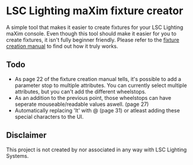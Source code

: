 # LSC Lighting maXim fixture creator
A simple tool that makes it easier to create fixtures for your LSC Lighting maXim console. Even though this tool should make it easier for you to create fixtures, it isn't fully beginner friendly. Please refer to the [fixture creation manual](http://www.lsclighting.com/help-centre/downloads/func-startdown/411/) to find out how it truly works. 

## Todo
- As page 22 of the fixture creation manual tells, it's possible to add a parameter stop to multiple attributes. You can currently select multiple attributes, but you can't add the different wheelstops.
- As an addition to the previous point, those wheelstops can have seperate mouseable/readable values aswell. (page 27)
- Automatically replacing 'lt' with @ (page 31) or atleast adding these special characters to the UI. 

## Disclaimer
This project is not created by nor associated in any way with LSC Lighting Systems.
